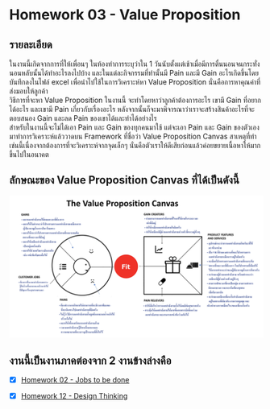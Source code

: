 # Homework 03 - Value Proposition

## รายละเอียด
ในงานนี้เกิดจากการที่ให้เพื่อนๆ ในห้องทำการระบุว่าใน 1 วันนับตั้งแต่เช้าเมื่อมีการตื่นนอนจนกระทั่งนอนหลับนั้นได้ทำอะไรลงไปบ้าง และในแต่ละกิจกรรมที่ทำนั้นมี Pain และมี Gain อะไรเกิดขึ้นโดยบันทึกลงในไฟล์ excel เพื่อนำไปใช้ในการวิเคราะห์หา Value Proposition นั่นคือการหาคุณค่าที่ส่งมอบให้ลูกค้า <br>
วิธีการที่จะหา Value Proposition ในงานนี้ จะทำโดยหาว่าลูกค้าต้องการอะไร เขามี Gain ที่อยากได้อะไร และเขามี Pain เกี่ยวกับเรื่องอะไร หลังจากนั้นก็จะมาพิจารณาว่าเราจะสร้างสินค้าอะไรที่จะตอบสนอง Gain และลด Pain ของเขาได้และทำได้อย่างไร <br>
สำหรับในงานนี้จะไม่ได้เอา Pain และ Gain ของทุกคนมาใช้ แต่จะเอา Pain และ Gain ของตัวเองมาทำการวิเคราะห์แล้ววาดบน Framework ที่ชื่อว่า Value Proposition Canvas สาเหตุที่ทำเช่นนี้เนื่องจากต้องการที่จะวิเคราะห์จากจุดเล็กๆ นั่นคือตัวเราให้ดีเสียก่อนแล้วค่อยขยายเนื้อหาให้มากขึ้นไปในอนาคต

## ลักษณะของ Value Proposition Canvas ที่ได้เป็นดังนี้
![value_proposition_canvas](./value_proposition_canvas.png)

## งานนี้เป็นงานภาคต่องจาก 2 งานข้างล่างคือ
- [x] [Homework 02 - Jobs to be done](../Homework%2002%20-%20Jobs%20to%20be%20done)

- [x] [Homework 12 - Design Thinking](../Homework%2012%20-%20Design%20Thinking)